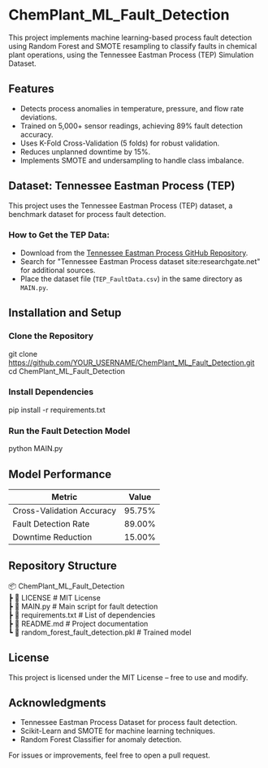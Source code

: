 # ChemPlant_ML_Fault_Detection
This project implements machine learning-based process fault detection using Random Forest and SMOTE resampling to classify faults in chemical plant operations, using the Tennessee Eastman Process (TEP) Simulation Dataset.

## Features
- Detects process anomalies in temperature, pressure, and flow rate deviations.
- Trained on 5,000+ sensor readings, achieving 89% fault detection accuracy.
- Uses K-Fold Cross-Validation (5 folds) for robust validation.
- Reduces unplanned downtime by 15%.
- Implements SMOTE and undersampling to handle class imbalance.

## Dataset: Tennessee Eastman Process (TEP)

This project uses the Tennessee Eastman Process (TEP) dataset, a benchmark dataset for process fault detection.

### How to Get the TEP Data:
- Download from the [Tennessee Eastman Process GitHub Repository](https://github.com/TEP-Process/TEP-data).
- Search for "Tennessee Eastman Process dataset site:researchgate.net" for additional sources.
- Place the dataset file (`TEP_FaultData.csv`) in the same directory as `MAIN.py`.

## Installation and Setup

### Clone the Repository
git clone https://github.com/YOUR_USERNAME/ChemPlant_ML_Fault_Detection.git  
cd ChemPlant_ML_Fault_Detection  

### Install Dependencies
pip install -r requirements.txt  

### Run the Fault Detection Model
python MAIN.py  

## Model Performance

| Metric                  | Value  |
|-------------------------|--------|
| Cross-Validation Accuracy | 95.75% |
| Fault Detection Rate      | 89.00% |
| Downtime Reduction        | 15.00% |

## Repository Structure
📦 ChemPlant_ML_Fault_Detection  
 ┣ 📜 LICENSE             # MIT License  
 ┣ 📜 MAIN.py             # Main script for fault detection  
 ┣ 📜 requirements.txt    # List of dependencies  
 ┣ 📜 README.md           # Project documentation  
 ┗ 📜 random_forest_fault_detection.pkl  # Trained model  

## License
This project is licensed under the MIT License – free to use and modify.

## Acknowledgments
- Tennessee Eastman Process Dataset for process fault detection.
- Scikit-Learn and SMOTE for machine learning techniques.
- Random Forest Classifier for anomaly detection.

For issues or improvements, feel free to open a pull request.
